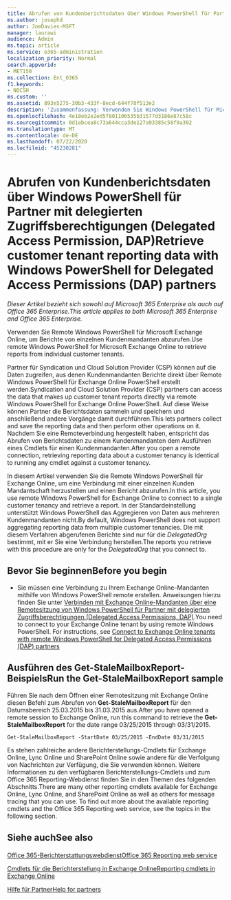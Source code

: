 ```yaml
---
title: Abrufen von Kundenberichtsdaten über Windows PowerShell für Partner mit delegierten Zugriffsberechtigungen (Delegated Access Permission, DAP)
ms.author: josephd
author: JoeDavies-MSFT
manager: laurawi
audience: Admin
ms.topic: article
ms.service: o365-administration
localization_priority: Normal
search.appverid:
- MET150
ms.collection: Ent_O365
f1.keywords:
- NOCSH
ms.custom: ''
ms.assetid: 893e5275-30b3-433f-8ecd-644f78f513e2
description: 'Zusammenfassung: Verwenden Sie Windows PowerShell für Microsoft Exchange Online remote, um Berichte von einzelnen Kundenmandanten abzurufen.'
ms.openlocfilehash: 4e18eb2e2ed5f801106535b31577d3186e87c58c
ms.sourcegitcommit: 0d1ebcea8c73a644cca3de127a93385c58f9a302
ms.translationtype: MT
ms.contentlocale: de-DE
ms.lasthandoff: 07/22/2020
ms.locfileid: "45230281"
---
```

# <a name="retrieve-customer-tenant-reporting-data-with-windows-powershell-for-delegated-access-permissions-dap-partners"></a><span data-ttu-id="e202f-103">Abrufen von Kundenberichtsdaten über Windows PowerShell für Partner mit delegierten Zugriffsberechtigungen (Delegated Access Permission, DAP)</span><span class="sxs-lookup"><span data-stu-id="e202f-103">Retrieve customer tenant reporting data with Windows PowerShell for Delegated Access Permissions (DAP) partners</span></span>

<span data-ttu-id="e202f-104">*Dieser Artikel bezieht sich sowohl auf Microsoft 365 Enterprise als auch auf Office 365 Enterprise.*</span><span class="sxs-lookup"><span data-stu-id="e202f-104">*This article applies to both Microsoft 365 Enterprise and Office 365 Enterprise.*</span></span>

<span data-ttu-id="e202f-105">Verwenden Sie Remote Windows PowerShell für Microsoft Exchange Online, um Berichte von einzelnen Kundenmandanten abzurufen.</span><span class="sxs-lookup"><span data-stu-id="e202f-105">Use remote Windows PowerShell for Microsoft Exchange Online to retrieve reports from individual customer tenants.</span></span>
  
<span data-ttu-id="e202f-106">Partner für Syndication und Cloud Solution Provider (CSP) können auf die Daten zugreifen, aus denen Kundenmandanten Berichte direkt über Remote Windows PowerShell für Exchange Online PowerShell erstellt werden.</span><span class="sxs-lookup"><span data-stu-id="e202f-106">Syndication and Cloud Solution Provider (CSP) partners can access the data that makes up customer tenant reports directly via remote Windows PowerShell for Exchange Online PowerShell.</span></span> <span data-ttu-id="e202f-107">Auf diese Weise können Partner die Berichtsdaten sammeln und speichern und anschließend andere Vorgänge damit durchführen.</span><span class="sxs-lookup"><span data-stu-id="e202f-107">This lets partners collect and save the reporting data and then perform other operations on it.</span></span> <span data-ttu-id="e202f-108">Nachdem Sie eine Remoteverbindung hergestellt haben, entspricht das Abrufen von Berichtsdaten zu einem Kundenmandanten dem Ausführen eines Cmdlets für einen Kundenmandanten.</span><span class="sxs-lookup"><span data-stu-id="e202f-108">After you open a remote connection, retrieving reporting data about a customer tenancy is identical to running any cmdlet against a customer tenancy.</span></span>
  
<span data-ttu-id="e202f-109">In diesem Artikel verwenden Sie die Remote Windows PowerShell für Exchange Online, um eine Verbindung mit einer einzelnen Kunden Mandantschaft herzustellen und einen Bericht abzurufen.</span><span class="sxs-lookup"><span data-stu-id="e202f-109">In this article, you use remote Windows PowerShell for Exchange Online to connect to a single customer tenancy and retrieve a report.</span></span> <span data-ttu-id="e202f-110">In der Standardeinstellung unterstützt Windows PowerShell das Aggregieren von Daten aus mehreren Kundenmandanten nicht.</span><span class="sxs-lookup"><span data-stu-id="e202f-110">By default, Windows PowerShell does not support aggregating reporting data from multiple customer tenancies.</span></span> <span data-ttu-id="e202f-111">Die mit diesem Verfahren abgerufenen Berichte sind nur für die  _DelegatedOrg_ bestimmt, mit er Sie eine Verbindung herstellen.</span><span class="sxs-lookup"><span data-stu-id="e202f-111">The reports you retrieve with this procedure are only for the  _DelegatedOrg_ that you connect to.</span></span>
  
 
## <a name="before-you-begin"></a><span data-ttu-id="e202f-112">Bevor Sie beginnen</span><span class="sxs-lookup"><span data-stu-id="e202f-112">Before you begin</span></span>

- <span data-ttu-id="e202f-p103">Sie müssen eine Verbindung zu Ihrem Exchange Online-Mandanten mithilfe von Windows PowerShell remote erstellen. Anweisungen hierzu finden Sie unter [Verbinden mit Exchange Online-Mandanten über eine Remotesitzung von Windows PowerShell für Partner mit delegierten Zugriffsberechtigungen (Delegated Access Permissions, DAP)](connect-to-exchange-online-tenants-with-remote-windows-powershell-for-delegated.md).</span><span class="sxs-lookup"><span data-stu-id="e202f-p103">You need to connect to your Exchange Online tenant by using remote Windows PowerShell. For instructions, see [Connect to Exchange Online tenants with remote Windows PowerShell for Delegated Access Permissions (DAP) partners](connect-to-exchange-online-tenants-with-remote-windows-powershell-for-delegated.md)</span></span>
    
## <a name="run-the-get-stalemailboxreport-sample"></a><span data-ttu-id="e202f-115">Ausführen des Get-StaleMailboxReport-Beispiels</span><span class="sxs-lookup"><span data-stu-id="e202f-115">Run the Get-StaleMailboxReport sample</span></span>

<span data-ttu-id="e202f-116">Führen Sie nach dem Öffnen einer Remotesitzung mit Exchange Online diesen Befehl zum Abrufen von **Get-StaleMailboxReport** für den Datumsbereich 25.03.2015 bis 31.03.2015 aus.</span><span class="sxs-lookup"><span data-stu-id="e202f-116">After you have opened a remote session to Exchange Online, run this command to retrieve the **Get-StaleMailboxReport** for the date range 03/25/2015 through 03/31/2015.</span></span>
  
```
Get-StaleMailboxReport -StartDate 03/25/2015 -EndDate 03/31/2015
```

<span data-ttu-id="e202f-p104">Es stehen zahlreiche andere Berichterstellungs-Cmdlets für Exchange Online, Lync Online und SharePoint Online sowie andere für die Verfolgung von Nachrichten zur Verfügung, die Sie verwenden können. Weitere Informationen zu den verfügbaren Berichterstellungs-Cmdlets und zum Office 365 Reporting-Webdienst finden Sie in den Themen des folgenden Abschnitts.</span><span class="sxs-lookup"><span data-stu-id="e202f-p104">There are many other reporting cmdlets available for Exchange Online, Lync Online, and SharePoint Online as well as others for message tracing that you can use. To find out more about the available reporting cmdlets and the Office 365 Reporting web service, see the topics in the following section.</span></span>
  
## <a name="see-also"></a><span data-ttu-id="e202f-119">Siehe auch</span><span class="sxs-lookup"><span data-stu-id="e202f-119">See also</span></span>

#### 

[<span data-ttu-id="e202f-120">Office 365-Berichterstattungswebdienst</span><span class="sxs-lookup"><span data-stu-id="e202f-120">Office 365 Reporting web service</span></span>](https://go.microsoft.com/fwlink/p/?LinkId=532777)
  
[<span data-ttu-id="e202f-121">Cmdlets für die Berichterstellung in Exchange Online</span><span class="sxs-lookup"><span data-stu-id="e202f-121">Reporting cmdlets in Exchange Online</span></span>](https://go.microsoft.com/fwlink/p/?LinkId=526430)
  
[<span data-ttu-id="e202f-122">Hilfe für Partner</span><span class="sxs-lookup"><span data-stu-id="e202f-122">Help for partners</span></span>](https://go.microsoft.com/fwlink/p/?LinkID=533477)

